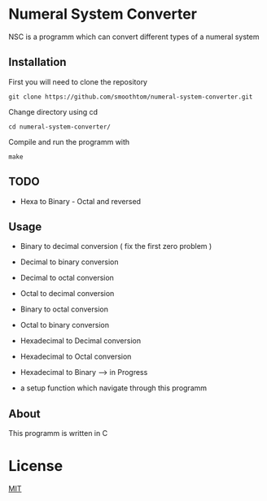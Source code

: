 # Numeral System Converter
NSC is a programm which can convert different types of a numeral system 

## Installation
First you will need to clone the repository
```
git clone https://github.com/smoothtom/numeral-system-converter.git
```

Change directory using cd 
```
cd numeral-system-converter/
```

Compile and run the programm with
```
make 
```

## TODO
* Hexa to Binary - Octal and reversed

## Usage
* Binary to decimal conversion  ( fix the first zero problem )
* Decimal to binary conversion  
* Decimal to octal conversion 
* Octal to decimal conversion
* Binary to octal conversion 
* Octal to binary conversion 
* Hexadecimal to Decimal conversion
* Hexadecimal to Octal conversion 
* Hexadecimal to Binary --> in Progress 

* a setup function which navigate through this programm 

## About 
This programm is written in C

# License
[MIT](https://choosealicense.com/licenses/mit/)
